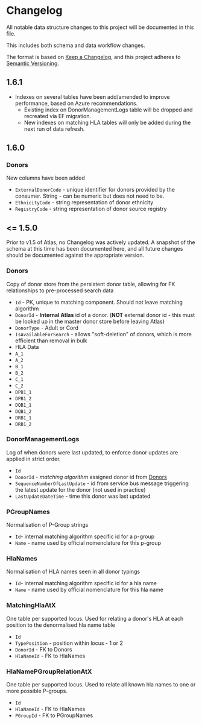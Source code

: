 ﻿# Changelog

All notable data structure changes to this project will be documented in this file.

This includes both schema and data workflow changes.

The format is based on [Keep a Changelog](https://keepachangelog.com/en/1.0.0/),
and this project adheres to [Semantic Versioning](https://semver.org/spec/v2.0.0.html).

## 1.6.1
- Indexes on several tables have been add/amended to improve performance, based on Azure recommendations.
  - Existing index on DonorManagementLogs table will be dropped and recreated via EF migration.
  - New indexes on matching HLA tables will only be added during the next run of data refresh.

## 1.6.0

### Donors

New columns have been added

* `ExternalDonorCode` - unique identifier for donors provided by the consumer. String - can be numeric but does not need to be. 
* `EthnicityCode` - string representation of donor ethnicity
* `RegistryCode` - string representation of donor source registry

## <= 1.5.0

Prior to v1.5 of Atlas, no Changelog was actively updated. A snapshot of the schema at this time has been documented here, and all future changes should be documented against the appropriate version.

### Donors

Copy of donor store from the persistent donor table, allowing for FK relationships to pre-processed search data

* `Id` - PK, unique to matching component. Should not leave matching algorithm
* `DonorId` - **Internal Atlas** id of a donor. (**NOT** external donor id - this must be looked up in the master donor store before leaving Atlas)
* `DonorType` - Adult or Cord
* `IsAvailableForSearch` - allows "soft-deletion" of donors, which is more efficient than removal in bulk
* HLA Data
* `A_1`
* `A_2`
* `B_1`
* `B_2`
* `C_1`
* `C_2`
* `DPB1_1`
* `DPB1_2`
* `DQB1_1`
* `DQB1_2`
* `DRB1_1`
* `DRB1_2`

### DonorManagementLogs

Log of when donors were last updated, to enforce donor updates are applied in strict order.

- `Id`
- `DonorId` - *matching algorithm* assigned donor id from [Donors](#donors)
- `SequenceNumberOfLastUpdate` - id from service bus message triggering the latest update for the donor (not used in practice)
- `LastUpdateDateTime` - time this donor was last updated

### PGroupNames

Normalisation of P-Group strings

* `Id`- internal matching algorithm specific id for a p-group
* `Name` - name used by official nomenclature for this p-group

### HlaNames

Normalisation of HLA names seen in all donor typings

* `Id`- internal matching algorithm specific id for a hla name
* `Name` - name used by official nomenclature for this hla name

### MatchingHlaAtX

One table per supported locus. Used for relating a donor's HLA at each position to the denormalised hla name table

* `Id`
* `TypePosition` - position within locus - 1 or 2
* `DonorId` - FK to Donors
* `HlaNameId` - FK to HlaNames

### HlaNamePGroupRelationAtX

One table per supported locus. Used to relate all known hla names to one or more possible P-groups.

* `Id` 
* `HlaNameId` - FK to HlaNames 
* `PGroupId` - FK to PGroupNames
